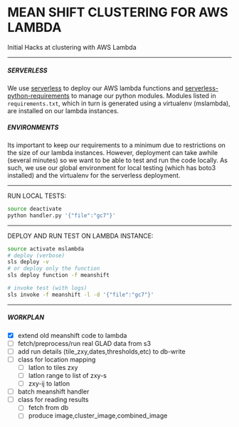 # MEAN SHIFT CLUSTERING FOR AWS LAMBDA

Initial Hacks at clustering with AWS Lambda

---
##### SERVERLESS

We use [serverless](https://serverless.com/)
to deploy our AWS lambda functions and [serverless-python-requirements](https://github.com/UnitedIncome/serverless-python-requirements) to manage our python modules. Modules listed in `requirements.txt`, which in turn is generated using a virtualenv (mslambda), are installed on our lambda instances. 

##### ENVIRONMENTS

Its important to keep our requirements to a minimum due to restrictions on the size of our lambda instances.  However, deployment can take awhile (several minutes) so we want to be able to test and run the code locally. As such, we use our global environment for local testing (which has boto3 installed) and the virtualenv for the serverless deployment. 

---
RUN LOCAL TESTS:

```bash
source deactivate
python handler.py '{"file":"gc7"}'
```

---
DEPLOY AND RUN TEST ON LAMBDA INSTANCE:
```bash
source activate mslambda
# deploy (verbose)
sls deploy -v
# or deploy only the function
sls deploy function -f meanshift

# invoke test (with logs)
sls invoke -f meanshift -l -d '{"file":"gc7"}'
```


---
##### WORKPLAN

- [x] extend old meanshift code to lambda
- [ ] fetch/preprocess/run real GLAD data from s3
- [ ] add run details (tile_zxy,dates,thresholds,etc) to db-write
- [ ] class for location mapping
    - [ ] latlon to tiles zxy
    - [ ] latlon range to list of zxy-s
    - [ ] zxy-ij to latlon
- [ ] batch meanshift handler
- [ ] class for reading results
    - [ ] fetch from db
    - [ ] produce image,cluster_image,combined_image
